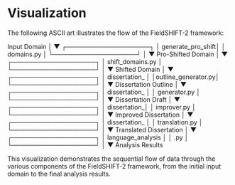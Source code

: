 # Visualization

The following ASCII art illustrates the flow of the FieldSHIFT-2 framework:

   Input Domain
        │
        ▼
┌───────────────────┐
│ generate_pro_shift│
│     domains.py    │
└───────────────────┘
        │
        ▼
  Pro-Shifted Domain
        │
        ▼
┌───────────────────┐
│  shift_domains.py │
└───────────────────┘
        │
        ▼
    Shifted Domain
        │
        ▼
┌───────────────────┐
│   dissertation_   │
│outline_generator.py│
└───────────────────┘
        │
        ▼
 Dissertation Outline
        │
        ▼
┌───────────────────┐
│   dissertation_   │
│   generator.py    │
└───────────────────┘
        │
        ▼
 Dissertation Draft
        │
        ▼
┌───────────────────┐
│   dissertation_│
│    improver.py    │
└───────────────────┘
        │
        ▼
 Improved Dissertation
        │
        ▼
┌───────────────────┐
│   dissertation_   │
│   translation.py  │
└───────────────────┘
        │
        ▼
Translated Dissertation
        │
        ▼
┌───────────────────┐
│ language_analysis │
│       .py         │
└───────────────────┘
        │
        ▼
  Analysis Results

This visualization demonstrates the sequential flow of data through the various components of the FieldSHIFT-2 framework, from the initial input domain to the final analysis results.
